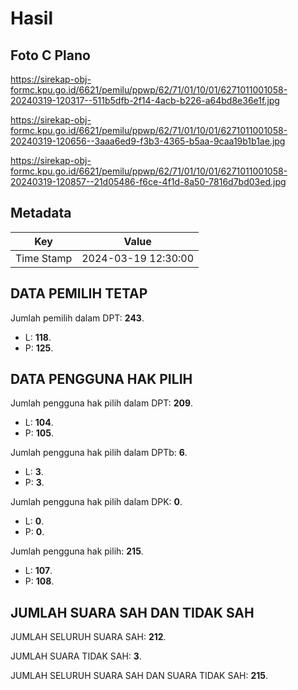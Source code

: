 # Hasil

## Foto C Plano

https://sirekap-obj-formc.kpu.go.id/6621/pemilu/ppwp/62/71/01/10/01/6271011001058-20240319-120317--511b5dfb-2f14-4acb-b226-a64bd8e36e1f.jpg

https://sirekap-obj-formc.kpu.go.id/6621/pemilu/ppwp/62/71/01/10/01/6271011001058-20240319-120656--3aaa6ed9-f3b3-4365-b5aa-9caa19b1b1ae.jpg

https://sirekap-obj-formc.kpu.go.id/6621/pemilu/ppwp/62/71/01/10/01/6271011001058-20240319-120857--21d05486-f6ce-4f1d-8a50-7816d7bd03ed.jpg


## Metadata

| Key        | Value               |
| ---------- | ------------------- |
| Time Stamp | 2024-03-19 12:30:00 |


## DATA PEMILIH TETAP

Jumlah pemilih dalam DPT: **243**.
 * L: **118**.
 * P: **125**.

## DATA PENGGUNA HAK PILIH

Jumlah pengguna hak pilih dalam DPT: **209**.
 * L: **104**.
 * P: **105**.

Jumlah pengguna hak pilih dalam DPTb: **6**.
 * L: **3**.
 * P: **3**.

Jumlah pengguna hak pilih dalam DPK: **0**.
 * L: **0**.
 * P: **0**.

Jumlah pengguna hak pilih: **215**.
 * L: **107**.
 * P: **108**.

## JUMLAH SUARA SAH DAN TIDAK SAH

JUMLAH SELURUH SUARA SAH: **212**.

JUMLAH SUARA TIDAK SAH: **3**.

JUMLAH SELURUH SUARA SAH DAN SUARA TIDAK SAH: **215**.


